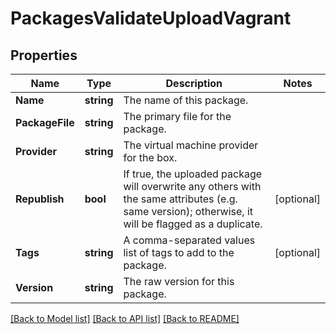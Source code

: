 # PackagesValidateUploadVagrant

## Properties

Name | Type | Description | Notes
------------ | ------------- | ------------- | -------------
**Name** | **string** | The name of this package. | 
**PackageFile** | **string** | The primary file for the package. | 
**Provider** | **string** | The virtual machine provider for the box. | 
**Republish** | **bool** | If true, the uploaded package will overwrite any others with the same attributes (e.g. same version); otherwise, it will be flagged as a duplicate. | [optional] 
**Tags** | **string** | A comma-separated values list of tags to add to the package. | [optional] 
**Version** | **string** | The raw version for this package. | 

[[Back to Model list]](../README.md#documentation-for-models) [[Back to API list]](../README.md#documentation-for-api-endpoints) [[Back to README]](../README.md)


